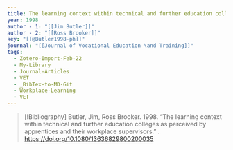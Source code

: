 ```yaml
---
title: The learning context within technical and further education colleges as perceived by apprentices and their workplace supervisors
year: 1998
author - 1: "[[Jim Butler]]"
author - 2: "[[Ross Brooker]]"
key: "[[@Butler1998-ph]]"
journal: "[[Journal of Vocational Education \and Training]]"
tags:
  - Zotero-Import-Feb-22
  - My-Library
  - Journal-Articles
  - VET
  - _BibTex-to-MD-Git
  - Workplace-Learning
  - VET
---
```


> [!Bibliography]
> Butler, Jim, Ross Brooker. 1998. “The learning context within technical and further education colleges as perceived by apprentices and their workplace supervisors.” . https://doi.org/10.1080/13636829800200035